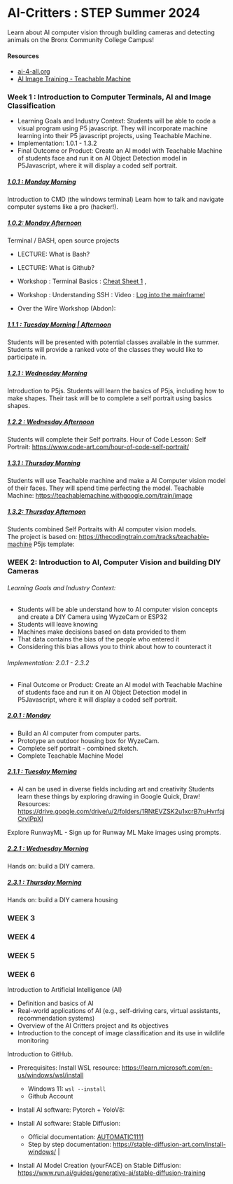 # AI-Critters : STEP Summer 2024

Learn about AI computer vision through building cameras and detecting animals on the Bronx Community College Campus!

#### Resources
- [ai-4-all.org](https://ai-4-all.org/resources/)
- [AI Image Training - Teachable Machine](https://teachablemachine.withgoogle.com/train/image)

### Week 1 : Introduction to Computer Terminals, AI and Image Classification
- Learning Goals and Industry Context: Students will be able to code a visual program using P5 javascript.  They will incorporate machine learning into their P5 javascript projects, using Teachable Machine. 
- Implementation: 1.0.1 - 1.3.2
- Final Outcome or Product: Create an AI model with Teachable Machine of students face and run it on AI Object Detection model in P5Javascript, where it will display a coded self portrait. 

##### <ins>1.0.1 : Monday Morning</ins>
Introduction to CMD (the windows terminal)
Learn how to talk and navigate computer systems like a pro (hacker!).

##### <ins>1.0.2: Monday Afternoon</ins>
Terminal / BASH, open source projects 

- LECTURE: What is Bash?
- LECTURE: What is Github?

- Workshop : Terminal Basics : [Cheat Sheet 1](https://github.com/yuanqing/shell-basics) , 
- Workshop : Understanding SSH : Video : [Log into the mainframe!](https://www.youtube.com/watch?v=Hcywf9mwF5U) 
- Over the Wire Workshop (Abdon): 

##### <ins>1.1.1 : Tuesday Morning | Afternoon </ins>
Students will be presented with potential classes available in the summer.
 Students will provide a ranked vote of the classes they would like to participate in.  

##### <ins>1.2.1 : Wednesday Morning</ins>
Introduction to P5js. Students will learn the basics of P5js, including how to make shapes.  Their task will be to complete a self portrait using basics shapes.

##### <ins>1.2.2 : Wednesday Afternoon</ins>
Students will complete their Self portraits. 
Hour of Code Lesson: Self Portrait: https://www.code-art.com/hour-of-code-self-portrait/

##### <ins>1.3.1 : Thursday Morning</ins>
Students will use Teachable machine and make a AI Computer vision model of their faces.  They will spend time perfecting the model. 
Teachable Machine: https://teachablemachine.withgoogle.com/train/image

##### <ins>1.3.2: Thursday Afternoon</ins>
Students combined Self Portraits with AI computer vision models.  
The project is based on: https://thecodingtrain.com/tracks/teachable-machine
P5js template: 


### WEEK 2: Introduction to AI, Computer Vision and building DIY Cameras


###### Learning Goals and Industry Context: 
- Students will be able understand how to AI computer vision concepts and create a DIY Camera using WyzeCam or ESP32
- Students will leave knowing
- Machines make decisions based on data provided to them
- That data contains the bias of the people who entered it
- Considering this bias allows you to think about how to counteract it

###### Implementation: 2.0.1 - 2.3.2
- Final Outcome or Product: Create an AI model with Teachable Machine of students face and run it on AI Object Detection model in P5Javascript, where it will display a coded self portrait.

##### <ins>2.0.1 : Monday </ins>
- Build an AI computer from computer parts. 
- Prototype an outdoor housing box for WyzeCam. 
- Complete self portrait - combined sketch. 
- Complete Teachable Machine Model

##### <ins>2.1.1 : Tuesday Morning</ins>
- AI can be used in diverse fields including art and creativity
Students learn these things by exploring drawing in Google Quick, Draw!
Resources: https://drive.google.com/drive/u/2/folders/1RNtEVZSK2u1xcrB7ruHvrfqjCrvIPpXI

Explore RunwayML - Sign up for Runway ML
Make images using prompts. 

##### <ins>2.2.1 : Wednesday Morning</ins>

Hands on: build a DIY camera. 

##### <ins>2.3.1 : Thursday Morning</ins>

Hands on: build a DIY camera housing 

### WEEK 3

### WEEK 4

### WEEK 5

### WEEK 6



Introduction to Artificial Intelligence (AI)
- Definition and basics of AI
- Real-world applications of AI (e.g., self-driving cars, virtual assistants, recommendation systems)
- Overview of the AI Critters project and its objectives
- Introduction to the concept of image classification and its use in wildlife monitoring





Introduction to GitHub. 
- Prerequisites: Install WSL resource: https://learn.microsoft.com/en-us/windows/wsl/install
  - Windows 11: `wsl --install`
  - Github Account

- Install AI software: Pytorch + YoloV8: 
- Install AI software: Stable Diffusion:
  - Official documentation: [AUTOMATIC1111](https://github.com/AUTOMATIC1111/stable-diffusion-webui)
  - Step by step documentation: https://stable-diffusion-art.com/install-windows/ |
- Install AI Model Creation (yourFACE) on Stable Diffusion: https://www.run.ai/guides/generative-ai/stable-diffusion-training 



